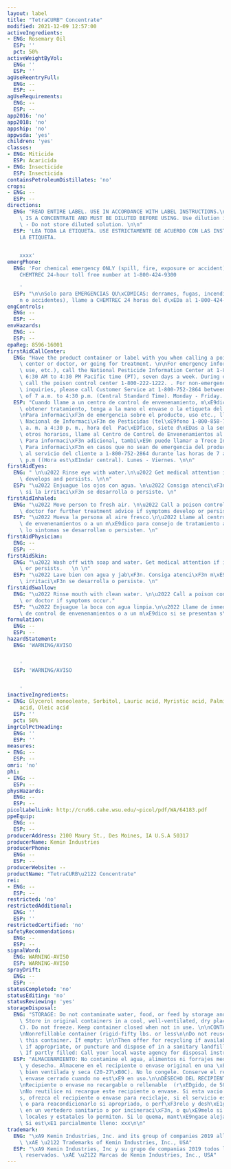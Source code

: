 ```yaml
---
layout: label
title: "TetraCURB™ Concentrate"
modified: 2021-12-09 12:57:00
activeIngredients:
- ENG: Rosemary Oil
  ESP: ''
  pct: 50%
activeWeightByVol:
  ENG: ''
  ESP: ''
agUseReentryFull:
  ENG: --
  ESP: --
agUseRequirements:
  ENG: --
  ESP: --
app2016: 'no'
app2018: 'no'
appship: 'no'
appwsda: 'yes'
children: 'yes'
classes:
- ENG: Miticide
  ESP: Acaricida
- ENG: Insecticide
  ESP: Insecticida
containsPetroleumDistillates: 'no'
crops:
- ENG: --
  ESP: --
directions:
  ENG: "READ ENTIRE LABEL. USE IN ACCORDANCE WITH LABEL INSTRUCTIONS.\nTHIS PRODUCT\
    \ IS A CONCENTRATE AND MUST BE DILUTED BEFORE USING. Use dilution immediately\
    \ - Do not store diluted solution. \n\n"
  ESP: 'LEA TODA LA ETIQUETA. USE ESTRICTAMENTE DE ACUERDO CON LAS INSTRUCCIONES DE
    LA ETIQUETA.


    xxxx'
emergPhone:
  ENG: 'For chemical emergency ONLY (spill, fire, exposure or accident), call the
    CHEMTREC 24-hour toll free number at 1-800-424-9300

    '
  ESP: "\n\nSolo para EMERGENCIAS QU\xCDMICAS: derrames, fugas, incendios, exposici\xF3\
    n o accidentes), llame a CHEMTREC 24 horas del d\xEDa al 1-800-424-9300 gratuitamente."
engControls:
  ENG: --
  ESP: --
envHazards:
  ENG: --
  ESP: --
epaReg: 8596-16001
firstAidCallCenter:
  ENG: "Have the product container or label with you when calling a poison control\
    \ center or doctor, or going for treatment. \n\nFor emergency information on (product,\
    \ use, etc.), call the National Pesticide Information Center at 1-800-858-7378,\
    \ 6:30 AM to 4:30 PM Pacific time (PT), seven days a week. During other times,\
    \ call the poison control center 1-800-222-1222. . For non-emergency Kemin product\
    \ inquiries, please call Customer Service at 1-800-752-2864 between the hours\
    \ of 7 a.m. to 4:30 p.m. (Central Standard Time). Monday - Friday. \n"
  ESP: "Cuando llame a un centro de control de envenenamiento, m\xE9dico o intente\
    \ obtener tratamiento, tenga a la mano el envase o la etiqueta del producto. \n\
    \nPara informaci\xF3n de emergencia sobre el producto, uso etc., llame al Centro\
    \ Nacional de Informaci\xF3n de Pesticidas (tel\xE9fono 1-800-858-7378), de 6:30\
    \ a. m. a 4:30 p. m., hora del  Pac\xEDfico, siete d\xEDas a la semana. Durante\
    \ otros horarios, llame al Centro de Control de Envenenamientos al 1-800-222-1222.\
    \ Para informaci\xF3n adicional, tambi\xE9n puede llamar a Trece Inc. al 1-866-785-1313.\
    \ Para informaci\xF3n en casos que no sean de emergencia del producto Kemin, llame\
    \ al servicio del cliente a 1-800-752-2864 durante las horas de 7 a.m. to 4:30\
    \ p.m ((Hora est\xE1ndar central). Lunes - Viernes. \n\n"
firstAidEyes:
  ENG: " \n\u2022 Rinse eye with water.\n\u2022 Get medical attention if irritation\
    \ develops and persists. \n\n"
  ESP: "\u2022 Enjuague los ojos con agua. \n\u2022 Consiga atenci\xF3n m\xE9dica\
    \ si la irritaci\xF3n se desarrolla o persiste. \n"
firstAidInhaled:
  ENG: "\u2022 Move person to fresh air. \n\u2022 Call a poison control center or\
    \ doctor for further treatment advice if symptoms develop or persists. \n"
  ESP: "\u2022 Mueva la persona al aire fresco.\n\u2022 Llame al centro de control\
    \ de envenenamientos o a un m\xE9dico para consejo de tratamiento adicional si\
    \ lo sintomas se desarrollan o persisten. \n"
firstAidPhysician:
  ENG: --
  ESP: --
firstAidSkin:
  ENG: "\u2022 Wash off with soap and water. Get medical attention if irritation develops\
    \ or persists.   \n \n"
  ESP: "\u2022 Lave bien con agua y jab\xF3n. Consiga atenci\xF3n m\xE9dica si la\
    \ irritaci\xF3n se desarrolla o persiste. \n"
firstAidSwallow:
  ENG: "\u2022 Rinse mouth with clean water. \n\u2022 Call a poison control center\
    \ or doctor if symptoms occur."
  ESP: "\u2022 Enjuague la boca con agua limpia.\n\u2022 Llame de inmediato a un centro\
    \ de control de envenenamientos o a un m\xE9dico si se presentan s\xEDntomas.\n"
formulation:
  ENG: --
  ESP: --
hazardStatement:
  ENG: 'WARNING/AVISO


    '
  ESP: 'WARNING/AVISO


    '
inactiveIngredients:
- ENG: Glycerol monooleate, Sorbitol, Lauric acid, Myristic acid, Palmitic acid, Stearic
    acid, Oleic acid
  ESP: ''
  pct: 50%
ingrColPctHeading:
  ENG: ''
  ESP: ''
measures:
- ENG: --
  ESP: --
omri: 'no'
phi:
- ENG: --
  ESP: --
physHazards:
  ENG: --
  ESP: --
picolLabelLink: http://cru66.cahe.wsu.edu/~picol/pdf/WA/64183.pdf
ppeEquip:
  ENG: --
  ESP: --
producerAddress: 2100 Maury St., Des Moines, IA U.S.A 50317
producerName: Kemin Industries
producerPhone:
  ENG: --
  ESP: --
producerWebsite: --
productName: "TetraCURB\u2122 Concentrate"
rei:
- ENG: --
  ESP: --
restricted: 'no'
restrictedAdditional:
  ENG: ''
  ESP: ''
restrictedCertified: 'no'
safetyRecommendations:
  ENG: --
  ESP: --
signalWord:
  ENG: WARNING-AVISO
  ESP: WARNING-AVISO
sprayDrift:
  ENG: --
  ESP: --
statusCompleted: 'no'
statusEditing: 'no'
statusReviewing: 'yes'
storageDisposal:
  ENG: "STORAGE: Do not contaminate water, food, or feed by storage and disposal.\
    \ Store in original containers in a cool, well-ventilated, dry place (20-27\xB0\
    C). Do not freeze. Keep container closed when not in use. \n\nCONTAINER DISPOSAL\n\
    \nNonrefillable container (rigid-fifty lbs. or less\n\nDo not reuse or refill\
    \ this container. If empty: \n\nThen offer for recycling if available or reconditioning\
    \ if appropriate, or puncture and dispose of in a sanitary landfill, or by incineration.\
    \ If partly filled: Call your local waste agency for disposal instructions.\n\n"
  ESP: "ALMACENAMIENTO: No contamine el agua, alimentos ni forrajes mediante el almacenamiento\
    \ y desecho. Almacene en el recipiente o envase original en una \xE1rea fresca,\
    \ bien ventilada y seca (20-27\xB0C). No lo congele. Conserve el recipiente o\
    \ envase cerrado cuando no est\xE9 en uso.\n\nDESECHO DEL RECIPIENTE O ENVASE\n\
    \nRecipiente o envase no recargable o rellenable  (r\xEDgido, de 50 libras o menos)\n\
    \nNo reutilice ni recargue este recipiente o envase. Si esta vacio: \n\nDespu\xE9\
    s, ofrezca el recipiente o envase para reciclaje, si el servicio est\xE1 disponible,\
    \ o para reacondicionarlo si apropriado, o perf\xF3relo y desh\xE1gase del mismo\
    \ en un vertedero sanitario o por incineraci\xF3n, o qu\xE9melo si las autoridades\
    \ locales y estatales lo permiten. Si lo quema, mant\xE9ngase alejado del humo.\
    \ Si est\xE1 parcialmente lleno: xxx\n\n"
trademark:
  ENG: "\xA9 Kemin Industries, Inc. and its group of companies 2019 all rights reserved.\
    \ \xAE \u2122 Trademarks of Kemin Industries, Inc., USA"
  ESP: "\xA9 Kemin Industries, Inc y su grupo de companias 2019 todos los derechos\
    \ reservados. \xAE \u2122 Marcas de Kemin Industries, Inc., USA"
---
```


